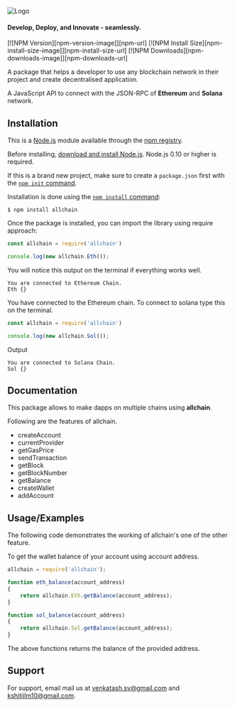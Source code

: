 
![Logo](https://drive.google.com/uc?id=1TzBlEStp_q_aEO0wTwnJIXB3oYMS4QOb)


#### Develop, Deploy, and Innovate - seamlessly.

[![NPM Version][npm-version-image]][npm-url]
[![NPM Install Size][npm-install-size-image]][npm-install-size-url]
[![NPM Downloads][npm-downloads-image]][npm-downloads-url]

A package that helps a developer to use any blockchain network in their project and create decentralised application.

A JavaScript API to connect with the JSON-RPC of **Ethereum** and **Solana** network.



## Installation

This is a [Node.js](https://nodejs.org/en/) module available through the
[npm registry](https://www.npmjs.com/).

Before installing, [download and install Node.js](https://nodejs.org/en/download/).
Node.js 0.10 or higher is required.

If this is a brand new project, make sure to create a `package.json` first with
the [`npm init` command](https://docs.npmjs.com/creating-a-package-json-file).

Installation is done using the
[`npm install` command](https://docs.npmjs.com/getting-started/installing-npm-packages-locally):

```console
$ npm install allchain
```

Once the package is installed, you can import the library using require approach:

```js
const allchain = require('allchain')

console.log(new allchain.Eth());
```

You will notice this output on the terminal if everything works well.

```console
You are connected to Ethereum Chain.
Eth {}
```
You have connected to the Ethereum chain. 
To connect to solana type this on the terminal.
```js
const allchain = require('allchain')

console.log(new allchain.Sol());
```
Output
```console
You are connected to Solana Chain.
Sol {}
```
    
## Documentation

This package allows to make dapps on multiple chains using **allchain**.

Following are the features of allchain.
* createAccount
* currentProvider
* getGasPrice
* sendTransaction
* getBlock
* getBlockNumber
* getBalance
* createWallet
* addAccount





## Usage/Examples

The following code demonstrates the working of allchain's one of the other feature.

To get the wallet balance of your account using account address.

```javascript
allchain = require('allchain');

function eth_balance(account_address)
{
    return allchain.Eth.getBalance(account_address);
}

function sol_balance(account_address)
{
    return allchain.Sol.getBalance(account_address);
}

```
The above functions returns the balance of the provided address.


## Support

For support, email mail us at venkatash.sv@gmail.com and kshitijlm10@gmail.com.

